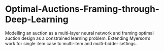 # Optimal-Auctions-Framing-through-Deep-Learning
Modelling an auction as a multi-layer neural network and framing optimal auction design as a constrained learning problem. Extending Myerson’s work for single item case to multi-item and multi-bidder settings.
